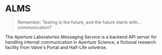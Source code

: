 # ALMS
> Remember: Testing is the future, and the future starts with... communication?

The Aperture Laboratories Messaging Service is a backend API server for handling internal communication in Aperture Science, a fictional research facility from Valve's Portal and Half-Life universe.